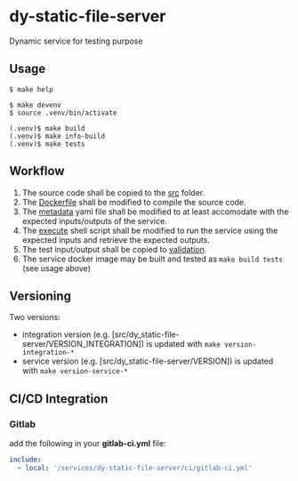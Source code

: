 # dy-static-file-server

Dynamic service for testing purpose

## Usage

```console
$ make help

$ make devenv
$ source .venv/bin/activate

(.venv)$ make build
(.venv)$ make info-build
(.venv)$ make tests
```

## Workflow

1. The source code shall be copied to the [src](dy-static-file-server/src/dy_static-file-server) folder.
1. The [Dockerfile](dy-static-file-server/src/Dockerfile) shall be modified to compile the source code.
2. The [metadata](dy-static-file-server/metadata) yaml file shall be modified to at least accomodate with the expected inputs/outputs of the service.
3. The [execute](dy-static-file-server/service.cli/execute) shell script shall be modified to run the service using the expected inputs and retrieve the expected outputs.
4. The test input/output shall be copied to [validation](dy-static-file-server/validation).
5. The service docker image may be built and tested as ``make build tests`` (see usage above)

## Versioning

Two versions:

- integration version (e.g. [src/dy_static-file-server/VERSION_INTEGRATION]) is updated with ``make version-integration-*``
- service version (e.g. [src/dy_static-file-server/VERSION]) is updated with ``make version-service-*``

## CI/CD Integration

### Gitlab

add the following in your __gitlab-ci.yml__ file:

```yaml
include:
  - local: '/services/dy-static-file-server/ci/gitlab-ci.yml'
```
